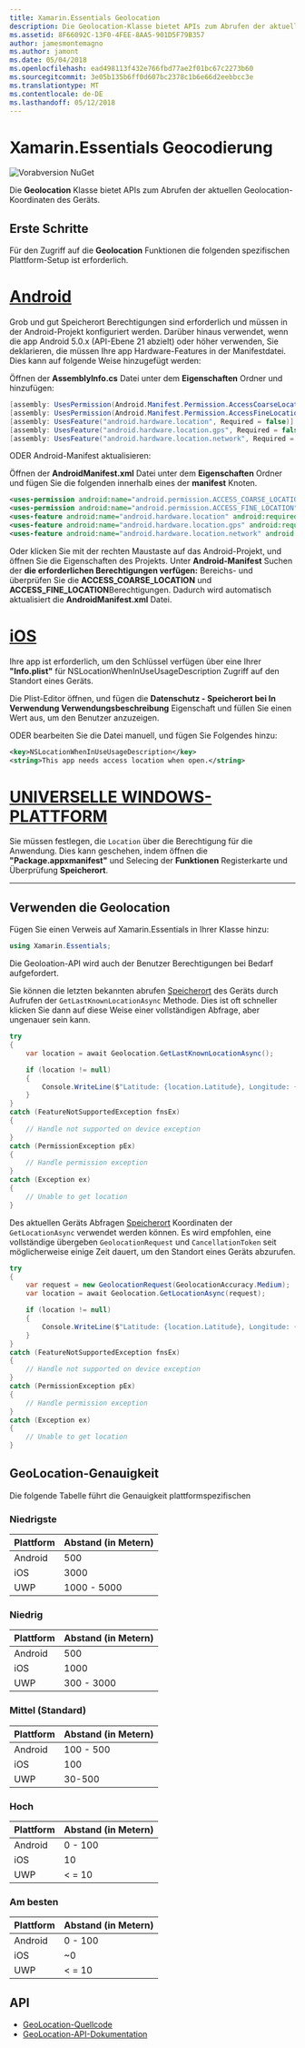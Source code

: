 ```yaml
---
title: Xamarin.Essentials Geolocation
description: Die Geolocation-Klasse bietet APIs zum Abrufen der aktuellen Geolocation-Koordinaten des Geräts.
ms.assetid: 8F66092C-13F0-4FEE-8AA5-901D5F79B357
author: jamesmontemagno
ms.author: jamont
ms.date: 05/04/2018
ms.openlocfilehash: ead498113f432e766fbd77ae2f01bc67c2273b60
ms.sourcegitcommit: 3e05b135b6ff0d607bc2378c1b6e66d2eebbcc3e
ms.translationtype: MT
ms.contentlocale: de-DE
ms.lasthandoff: 05/12/2018
---
```

# <a name="xamarinessentials-geocoding"></a>Xamarin.Essentials Geocodierung

![Vorabversion NuGet](~/media/shared/pre-release.png)

Die **Geolocation** Klasse bietet APIs zum Abrufen der aktuellen Geolocation-Koordinaten des Geräts.

## <a name="getting-started"></a>Erste Schritte

Für den Zugriff auf die **Geolocation** Funktionen die folgenden spezifischen Plattform-Setup ist erforderlich.

# <a name="androidtabandroid"></a>[Android](#tab/android)

Grob und gut Speicherort Berechtigungen sind erforderlich und müssen in der Android-Projekt konfiguriert werden. Darüber hinaus verwendet, wenn die app Android 5.0.x (API-Ebene 21 abzielt) oder höher verwenden, Sie deklarieren, die müssen Ihre app Hardware-Features in der Manifestdatei. Dies kann auf folgende Weise hinzugefügt werden:

Öffnen der **AssemblyInfo.cs** Datei unter dem **Eigenschaften** Ordner und hinzufügen:

```csharp
[assembly: UsesPermission(Android.Manifest.Permission.AccessCoarseLocation)]
[assembly: UsesPermission(Android.Manifest.Permission.AccessFineLocation)]
[assembly: UsesFeature("android.hardware.location", Required = false)]
[assembly: UsesFeature("android.hardware.location.gps", Required = false)]
[assembly: UsesFeature("android.hardware.location.network", Required = false)]
```

ODER Android-Manifest aktualisieren:

Öffnen der **AndroidManifest.xml** Datei unter dem **Eigenschaften** Ordner und fügen Sie die folgenden innerhalb eines der **manifest** Knoten.

```xml
<uses-permission android:name="android.permission.ACCESS_COARSE_LOCATION" />
<uses-permission android:name="android.permission.ACCESS_FINE_LOCATION" />
<uses-feature android:name="android.hardware.location" android:required="false" />
<uses-feature android:name="android.hardware.location.gps" android:required="false" />
<uses-feature android:name="android.hardware.location.network" android:required="false" />
```

Oder klicken Sie mit der rechten Maustaste auf das Android-Projekt, und öffnen Sie die Eigenschaften des Projekts. Unter **Android-Manifest** Suchen der **die erforderlichen Berechtigungen verfügen:** Bereichs- und überprüfen Sie die **ACCESS_COARSE_LOCATION** und **ACCESS_FINE_LOCATION**Berechtigungen. Dadurch wird automatisch aktualisiert die **AndroidManifest.xml** Datei.

# <a name="iostabios"></a>[iOS](#tab/ios)

Ihre app ist erforderlich, um den Schlüssel verfügen über eine Ihrer **"Info.plist"** für NSLocationWhenInUseUsageDescription Zugriff auf den Standort eines Geräts.

Die Plist-Editor öffnen, und fügen die **Datenschutz - Speicherort bei In Verwendung Verwendungsbeschreibung** Eigenschaft und füllen Sie einen Wert aus, um den Benutzer anzuzeigen.

ODER bearbeiten Sie die Datei manuell, und fügen Sie Folgendes hinzu:

```xml
<key>NSLocationWhenInUseUsageDescription</key>
<string>This app needs access location when open.</string>
```

# <a name="uwptabuwp"></a>[UNIVERSELLE WINDOWS-PLATTFORM](#tab/uwp)

Sie müssen festlegen, die `Location` über die Berechtigung für die Anwendung. Dies kann geschehen, indem öffnen die **"Package.appxmanifest"** und Selecing der **Funktionen** Registerkarte und Überprüfung **Speicherort**.

-----

## <a name="using-geolocation"></a>Verwenden die Geolocation

Fügen Sie einen Verweis auf Xamarin.Essentials in Ihrer Klasse hinzu:

```csharp
using Xamarin.Essentials;
```

Die Geoloation-API wird auch der Benutzer Berechtigungen bei Bedarf aufgefordert.

Sie können die letzten bekannten abrufen [Speicherort](xref:Xamarin.Essentials.Location) des Geräts durch Aufrufen der `GetLastKnownLocationAsync` Methode. Dies ist oft schneller klicken Sie dann auf diese Weise einer vollständigen Abfrage, aber ungenauer sein kann.

```csharp
try
{
    var location = await Geolocation.GetLastKnownLocationAsync();

    if (location != null)
    {
        Console.WriteLine($"Latitude: {location.Latitude}, Longitude: {location.Longitude}");
    }
}
catch (FeatureNotSupportedException fnsEx)
{
    // Handle not supported on device exception
}
catch (PermissionException pEx)
{
    // Handle permission exception
}
catch (Exception ex)
{
    // Unable to get location
}
```

Des aktuellen Geräts Abfragen [Speicherort](xref:Xamarin.Essentials.Location) Koordinaten der `GetLocationAsync` verwendet werden können. Es wird empfohlen, eine vollständige übergeben `GeolocationRequest` und `CancellationToken` seit möglicherweise einige Zeit dauert, um den Standort eines Geräts abzurufen.

```csharp
try
{
    var request = new GeolocationRequest(GeolocationAccuracy.Medium);
    var location = await Geolocation.GetLocationAsync(request);

    if (location != null)
    {
        Console.WriteLine($"Latitude: {location.Latitude}, Longitude: {location.Longitude}");
    }
}
catch (FeatureNotSupportedException fnsEx)
{
    // Handle not supported on device exception
}
catch (PermissionException pEx)
{
    // Handle permission exception
}
catch (Exception ex)
{
    // Unable to get location
}
```

## <a name="geolocation-accuracy"></a>GeoLocation-Genauigkeit

Die folgende Tabelle führt die Genauigkeit plattformspezifischen

### <a name="lowest"></a>Niedrigste

| Plattform | Abstand (in Metern) |
| --- | --- |
| Android | 500 |
| iOS | 3000 |
| UWP | 1000 - 5000 |

### <a name="low"></a>Niedrig

| Plattform | Abstand (in Metern) |
| --- | --- |
| Android | 500 |
| iOS | 1000 |
| UWP | 300 - 3000 |

### <a name="medium-default"></a>Mittel (Standard)

| Plattform | Abstand (in Metern) |
| --- | --- |
| Android | 100 - 500 |
| iOS | 100 |
| UWP | 30-500 |

### <a name="high"></a>Hoch

| Plattform | Abstand (in Metern) |
| --- | --- |
| Android | 0 - 100 |
| iOS | 10 |
| UWP | < = 10 |

### <a name="best"></a>Am besten

| Plattform | Abstand (in Metern) |
| --- | --- |
| Android | 0 - 100 |
| iOS | ~0 |
| UWP | < = 10 |

## <a name="api"></a>API

- [GeoLocation-Quellcode](https://github.com/xamarin/Essentials/tree/master/Xamarin.Essentials/Geolocation)
- [GeoLocation-API-Dokumentation](xref:Xamarin.Essentials.Geolocation)
